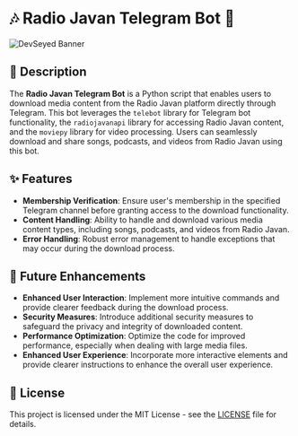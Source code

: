 # 🎶 Radio Javan Telegram Bot 🎵

![DevSeyed Banner](https://via.placeholder.com/900x300/0d1117/58a6ff?text=Radio+Javan+Downloader)

## 📝 Description
The **Radio Javan Telegram Bot** is a Python script that enables users to download media content from the Radio Javan platform directly through Telegram. This bot leverages the `telebot` library for Telegram bot functionality, the `radiojavanapi` library for accessing Radio Javan content, and the `moviepy` library for video processing. Users can seamlessly download and share songs, podcasts, and videos from Radio Javan using this bot.

## ✨ Features
- **Membership Verification**: Ensure user's membership in the specified Telegram channel before granting access to the download functionality.
- **Content Handling**: Ability to handle and download various media content types, including songs, podcasts, and videos from Radio Javan.
- **Error Handling**: Robust error management to handle exceptions that may occur during the download process.

## 🚀 Future Enhancements
- **Enhanced User Interaction**: Implement more intuitive commands and provide clearer feedback during the download process.
- **Security Measures**: Introduce additional security measures to safeguard the privacy and integrity of downloaded content.
- **Performance Optimization**: Optimize the code for improved performance, especially when dealing with large media files.
- **Enhanced User Experience**: Incorporate more interactive elements and provide clearer instructions to enhance the overall user experience.

## 📄 License
This project is licensed under the MIT License - see the [LICENSE](LICENSE) file for details.
